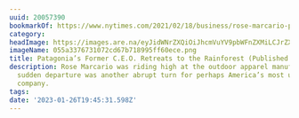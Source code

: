 ```yaml
---
uuid: 20057390
bookmarkOf: https://www.nytimes.com/2021/02/18/business/rose-marcario-patagonia-corner-office.html
category: 
headImage: https://images.are.na/eyJidWNrZXQiOiJhcmVuYV9pbWFnZXMiLCJrZXkiOiIyMDA1NzM5MC9vcmlnaW5hbF8wNTVhMzM3NjczMTA3MmNkNjdiNzE4OTk1ZmY2MGVjZS5wbmciLCJlZGl0cyI6eyJyZXNpemUiOnsid2lkdGgiOjEyMDAsImhlaWdodCI6MTIwMCwiZml0IjoiaW5zaWRlIiwid2l0aG91dEVubGFyZ2VtZW50Ijp0cnVlfSwid2VicCI6eyJxdWFsaXR5Ijo5MH0sImpwZWciOnsicXVhbGl0eSI6OTB9LCJyb3RhdGUiOm51bGx9fQ==?bc=0
imageName: 055a3376731072cd67b718995ff60ece.png
title: Patagonia’s Former C.E.O. Retreats to the Rainforest (Published 2021)
description: Rose Marcario was riding high at the outdoor apparel manufacturer. Her
  sudden departure was another abrupt turn for perhaps America’s most unconventional
  company.
tags: 
date: '2023-01-26T19:45:31.598Z'
---
```

